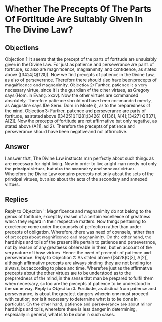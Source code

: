 # Whether The Precepts Of The Parts Of Fortitude Are Suitably Given In The Divine Law?
## Objections
Objection 1: It seems that the precept of the parts of fortitude are unsuitably given in the Divine Law. For just as patience and perseverance are parts of fortitude, so also are magnificence, magnanimity, and confidence, as stated above ([3424]Q[128]). Now we find precepts of patience in the Divine Law, as also of perseverance. Therefore there should also have been precepts of magnificence and magnanimity.
Objection 2: Further, patience is a very necessary virtue, since it is the guardian of the other virtues, as Gregory says (Hom. in Evang. xxxv). Now the other virtues are commanded absolutely. Therefore patience should not have been commanded merely, as Augustine says (De Serm. Dom. in Monte i), as to the preparedness of the mind.
Objection 3: Further, patience and perseverance are parts of fortitude, as stated above ([3425]Q[128];[3426] Q[136], A[4];[3427] Q[137], A[2]). Now the precepts of fortitude are not affirmative but only negative, as stated above (A[1], ad 2). Therefore the precepts of patience and perseverance should have been negative and not affirmative.
## Answer

I answer that, The Divine Law instructs man perfectly about such things as are necessary for right living. Now in order to live aright man needs not only the principal virtues, but also the secondary and annexed virtues. Wherefore the Divine Law contains precepts not only about the acts of the principal virtues, but also about the acts of the secondary and annexed virtues.
## Replies
Reply to Objection 1: Magnificence and magnanimity do not belong to the genus of fortitude, except by reason of a certain excellence of greatness which they regard in their respective matters. Now things pertaining to excellence come under the counsels of perfection rather than under precepts of obligation. Wherefore, there was need of counsels, rather than of precepts about magnificence and magnanimity. On the other hand, the hardships and toils of the present life pertain to patience and perseverance, not by reason of any greatness observable in them, but on account of the very nature of those virtues. Hence the need of precepts of patience and perseverance.
Reply to Objection 2: As stated above ([3428]Q[3], A[2]), although affirmative precepts are always binding, they are not binding for always, but according to place and time. Wherefore just as the affirmative precepts about the other virtues are to be understood as to the preparedness of the mind, in the sense that man be prepared to fulfil them when necessary, so too are the precepts of patience to be understood in the same way.
Reply to Objection 3: Fortitude, as distinct from patience and perseverance, is about the greatest dangers wherein one must proceed with caution; nor is it necessary to determine what is to be done in particular. On the other hand, patience and perseverance are about minor hardships and toils, wherefore there is less danger in determining, especially in general, what is to be done in such cases.